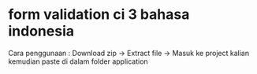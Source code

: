 # form validation ci 3 bahasa indonesia
Cara penggunaan : 
  Download zip -> Extract file -> Masuk ke project kalian kemudian paste di dalam folder application 
